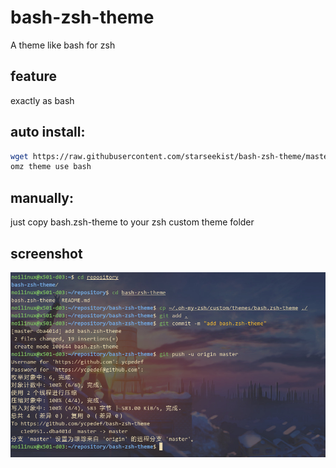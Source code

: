 # bash-zsh-theme
A theme like bash for zsh

## feature

exactly as bash

## auto install:  

```bash
wget https://raw.githubusercontent.com/starseekist/bash-zsh-theme/master/bash.zsh-theme -O $ZSH_CUSTOM/themes/bash.zsh-theme
omz theme use bash
```

## manually:  
just copy bash.zsh-theme to your zsh custom theme folder

## screenshot

![screenshot](screenshot.jpg)

